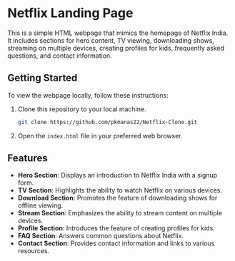 # Netflix Landing Page 

This is a simple HTML webpage that mimics the homepage of Netflix India. It includes sections for hero content, TV viewing, downloading shows, streaming on multiple devices, creating profiles for kids, frequently asked questions, and contact information.

## Getting Started

To view the webpage locally, follow these instructions:

1. Clone this repository to your local machine.
   ```bash
   git clone https://github.com/pkmanas22/Netflix-Clone.git
   ```
3. Open the `index.html` file in your preferred web browser.

## Features

- **Hero Section**: Displays an introduction to Netflix India with a signup form.
- **TV Section**: Highlights the ability to watch Netflix on various devices.
- **Download Section**: Promotes the feature of downloading shows for offline viewing.
- **Stream Section**: Emphasizes the ability to stream content on multiple devices.
- **Profile Section**: Introduces the feature of creating profiles for kids.
- **FAQ Section**: Answers common questions about Netflix.
- **Contact Section**: Provides contact information and links to various resources.
